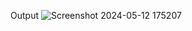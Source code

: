 Output
![Screenshot 2024-05-12 175207](https://github.com/sahilkhune03/E-Commerce-react-native-app-/assets/130205832/d84c883d-db07-436c-a947-aefd370de14d)
